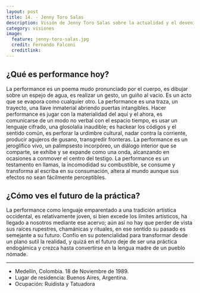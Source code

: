 ```yaml
---
layout: post
title: 14. - Jenny Toro Salas
description: Visión de Jenny Toro Salas sobre la actualidad y el devenir de la performance.
category: visiones
image:
  feature: jenny-toro-salas.jpg
  credit: Fernando Falconi
  creditlink:
---
```


## ¿Qué es performance hoy?

La performance es un poema mudo pronunciado por el cuerpo, es dibujar sobre un espejo de agua, es realizar un gesto, un guiño al vacio. Es un acto que se evapora como cualquier otro. La performance es una traza, un trayecto, una llave inmaterial abriendo puertas intangibles. Hacer performance es jugar con la materialidad del aquí y el ahora, es comunicarse de un modo no verbal con el espacio tiempo, es usar un lenguaje cifrado, una glosolalia inaudible; es hackear los códigos y el sentido común, es perforar la urdimbre cultural, nadar contra la corriente, producir agujeros de gusano, transgredir fronteras. La performance es un jeroglífico vivo, un palimpsesto incorpóreo, un diálogo interior que se comparte, se exhibe y se expande como una onda, alcanzando en ocasiones a conmover el centro del testigo. La performance es un testamento en llamas, la incomodidad su combustible, se consume y transforma al escriba en su consumación, altera al mundo aunque sus efectos no sean fácilmente perceptibles.

## ¿Cómo ves el futuro de la práctica?

La performance como lenguaje emparentado a una tradición artística occidental, es relativamente joven, si bien excede los límites artísticos, ha llegado a nosotros mediante ese acervo; aún así no hay que perder de vista sus raíces rupestres, chamánicas y rituales, en ese sentido su pasado es semejante a su futuro. Confío en su potencialidad para transformar desde un plano sutil la realidad, y quizá en el futuro deje de ser una práctica endogámica y crezca hasta convertirse en la lengua madre de un pueblo nómade.

---

* Medellín, Colombia. 18 de Noviembre de 1989.
* Lugar de residencia: Buenos Aires, Argentina.
* Ocupación: Ruidista y Tatuadora
